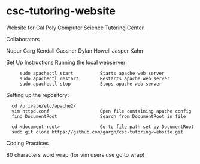 # csc-tutoring-website

Website for Cal Poly Computer Science Tutoring Center.


Collaborators

   Nupur Garg
   Kendall Gassner
   Dylan Howell
   Jasper Kahn


Set Up Instructions
   Running the local webserver:

         sudo apachectl start          Starts apache web server
         sudo apachectl restart        Restarts apache web server
         sudo apachectl stop           Stops apache web server

   Setting up the repository:

      cd /private/etc/apache2/
      vim httpd.conf                   Open file containing apache config
      find DocumentRoot                Search from DocumentRoot in file

      cd <document-root>               Go to file path set by DocumentRoot
      sudo git clone https://github.com/gargn/csc-tutoring-website.git


Coding Practices

   80 characters word wrap (for vim users use gq to wrap)

